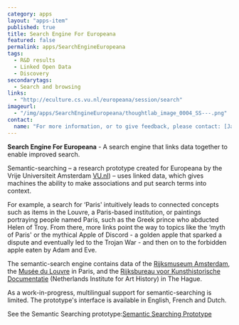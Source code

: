 ```yaml
---
category: apps
layout: "apps-item"
published: true
title: Search Engine For Europeana
featured: false
permalink: apps/SearchEngineEuropeana
tags: 
  - R&D results
  - Linked Open Data
  - Discovery
secondarytags:
  - Search and browsing
links: 
  - "http://eculture.cs.vu.nl/europeana/session/search"
imageurl: 
  - "/img/apps/SearchEngineEuropeana/thoughtlab_image_0004_SS---.png"
contact: 
  name: "For more information, or to give feedback, please contact: [Jan Wielemaker](j.wielemaker@cs.vu.nl)"
---
```

**Search Engine For Europeana** - A search engine that links data together to enable improved search.

Semantic-searching &ndash; a research prototype created for Europeana by the Vrije Universiteit Amsterdam [VU.nl](http://www.vu.nl)) &ndash; uses linked data, which gives machines the ability to make associations and put search terms into context.

For example, a search for &lsquo;Paris&#39; intuitively leads to connected concepts such as items in the Louvre, a Paris-based institution, or paintings portraying people named Paris, such as the Greek prince who abducted Helen of Troy. From there, more links point the way to topics like the &lsquo;myth of Paris&#39; or the mythical Apple of Discord - a golden apple that sparked a dispute and eventually led to the Trojan War - and then on to the forbidden apple eaten by Adam and Eve.

The semantic-search engine contains data of the [Rijksmuseum Amsterdam](http://www.rijksmuseum.nl/), the [Mus&eacute;e du Louvre](http://www.louvre.fr/) in Paris, and the [Rijksbureau voor Kunsthistorische Documentatie](http://website.rkd.nl/) (Netherlands Institute for Art History) in The Hague.

As a work-in-progress, multilingual support for semantic-searching is limited. The prototype&#39;s interface is available in English, French and Dutch.

See the Semantic Searching prototype:[Semantic Searching Prototype](http://eculture.cs.vu.nl/europeana/session/search)
